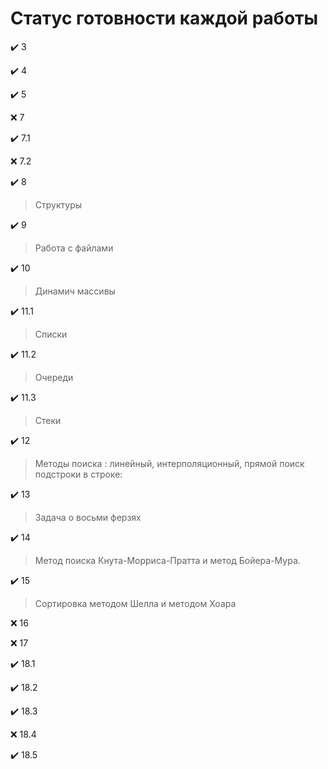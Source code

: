 # Статус готовности каждой работы

✔️ 3

✔️ 4

✔️ 5

❌ 7

✔️ 7.1

❌ 7.2

✔️ 8
> Структуры

✔️ 9
> Работа с файлами

✔️ 10
> Динамич массивы

✔️ 11.1
> Списки

✔️ 11.2
> Очереди

✔️ 11.3
> Стеки

✔️ 12
> Методы поиска : линейный, интерполяционный, прямой поиск подстроки в строке:

✔️ 13
> Задача о восьми ферзях

✔️ 14
> Метод поиска Кнута-Морриса-Пратта и метод Бойера-Мура.

✔️ 15
> Сортировка методом Шелла и методом Хоара

❌ 16

❌ 17

✔️ 18.1

✔️ 18.2

✔️ 18.3

❌ 18.4

✔️ 18.5